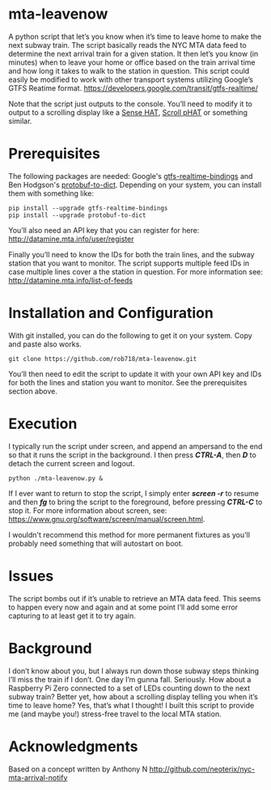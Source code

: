 # mta-leavenow
A python script that let’s you know when it’s time to leave home to make the next subway train. The script basically reads the NYC MTA data feed to determine the next arrival train for a given station. It then let’s you know (in minutes) when to leave your home or office based on the train arrival time and how long it takes to walk to the station in question.
This script could easily be modified to work with other transport systems utilizing Google’s GTFS Reatime format.
https://developers.google.com/transit/gtfs-realtime/

Note that the script just outputs to the console. You’ll need to modify it to output to a scrolling display like a [Sense HAT](https://www.raspberrypi.org/products/sense-hat/), [Scroll pHAT](https://shop.pimoroni.com/products/scroll-phat-hd) or something similar.

# Prerequisites
The following packages are needed:  Google's [gtfs-realtime-bindings](https://github.com/google/gtfs-realtime-bindings) and Ben Hodgson's [protobuf-to-dict](https://github.com/kaporzhu/protobuf-to-dict). Depending on your system, you can install them with something like:
```
pip install --upgrade gtfs-realtime-bindings
pip install --upgrade protobuf-to-dict
```

You’ll also need an API key that you can register for here: http://datamine.mta.info/user/register

Finally you’ll need to know the IDs for both the train lines, and the subway station that you want to monitor. The script supports multiple feed IDs  in case multiple lines cover a the station in question. For more information see: http://datamine.mta.info/list-of-feeds

# Installation and Configuration

With git installed, you can do the following to get it on your system. Copy and paste also works.
```
git clone https://github.com/rob718/mta-leavenow.git
```

You’ll then need to edit the script to update it with your own API key and IDs for both the lines and station you want to monitor. See the prerequisites section above.

# Execution
I typically run the script under screen, and append an ampersand to the end so that it runs the script in the background. I then press ***CTRL-A***, then ***D*** to detach the current screen and logout.
```
python ./mta-leavenow.py &
```
If I ever want to return to stop the script, I simply enter ***screen -r*** to resume and then ***fg*** to bring the script to the foreground, before pressing ***CTRL-C*** to stop it. For more information about screen, see: https://www.gnu.org/software/screen/manual/screen.html.

I wouldn't recommend this method for more permanent fixtures as you'll probably need something that will autostart on boot.

# Issues
The script bombs out if it’s unable to retrieve an MTA data feed. This seems to happen every now and again and at some point I’ll add some error capturing to at least get it to try again.

# Background
I don’t know about you, but I always run down those subway steps thinking I’ll miss the train if I don’t. One day I’m gunna fall. Seriously. How about a Raspberry Pi Zero connected to a set of LEDs counting down to the next subway train? Better yet, how about a scrolling display telling you when it’s time to leave home? Yes, that’s what I thought! I built this script to provide me (and maybe you!) stress-free travel to the local MTA station.

# Acknowledgments
Based on a concept written by Anthony N http://github.com/neoterix/nyc-mta-arrival-notify
